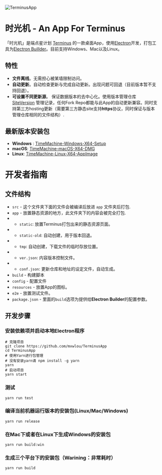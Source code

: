 ![TerminusApp](https://user-images.githubusercontent.com/14846040/40700034-4f1aebca-640a-11e8-81ed-830c3e842645.png) 
# 时光机 - An App For Terminus

「时光机」是端点星计划 [Terminus](https://github.com/terminus2049) 的一款桌面App，使用[Electron](http://electronjs.org)开发，打包工具为[Electron Buillder](http://electron.build/)。目前支持Windows、Mac以及Linux。

## 特性
* **文件离线**。无需担心被某墙限制访问。
* **自动更新**。自动检查更新与完成自动更新。出现问题可回退（目前版本暂不支持回退）。
* **可设置不同更新源**。 保证数据版本的去中心化。使用版本管理仓库 [SiteVersion](https://github.com/mxwlou/sitever) 管理记录，任何Fork Repo都能与此App的自动更新兼容。同时支持第三方hosting更新（需要第三方静态site支持**https**协议，同时保证与版本管理仓库相同的文件结构）.

## 最新版本安装包
* **Windows** : [TimeMachine-Windows-X64-Setup](https://raw.githubusercontent.com/mxwlou/TerminusApp/master/dist/win.zip)
* **macOS**: [TimeMachine-macOS-X64-DMG](https://raw.githubusercontent.com/mxwlou/TerminusApp/master/dist/mac.zip)
* **Linux**: [TimeMachine-Linux-X64-AppImage](https://raw.githubusercontent.com/mxwlou/TerminusApp/master/dist/linux.zip)



# 开发者指南

## 文件结构

* `src` - 这个文件夹下面的文件会被编译后放进 `app` 文件夹后打包.
* `app` - 放置静态资源的地方，此文件夹下的内容会被完全打包.
*   * `static`: 放置Terminus打包出来的静态资源页面。
*   * `static-old`: 自动创建，用于版本回退。
*   * `tmp`: 自动创建，下载文件的临时存放位置。
*   * `ver.json`: 内容版本控制文件。
*   * `conf.json`: 更新仓库和地址的设定文件，自动生成。
* `build` - 构建脚本
* `config` - 配置文件
* `resources` - 放置App的图标。
* `e2e` - 放置测试文件。
* `package.json` - 里面的`build`选项为提供给**Electron Builder**的配置参数。

## 开发步骤

### 安装依赖项并启动本地Electron程序
```shell
# 克隆项目
git clone https://github.com/mxwlou/TerminusApp
cd TerminusApp
# 使用Yarn进行包管理
# 没有安装yarn请 npm install -g yarn
yarn
# 启动项目
yarn start
```

### 测试
```
yarn run test
```

### 编译当前机器运行版本的安装包(Linux/Mac/Windows)
```
yarn run release
```

### 在Mac下或者在Linux下生成Windows的安装包
```
yarn run build:win
```

### 生成三个平台下的安装包（Warining：非常耗时）
```
yarn run build
```



